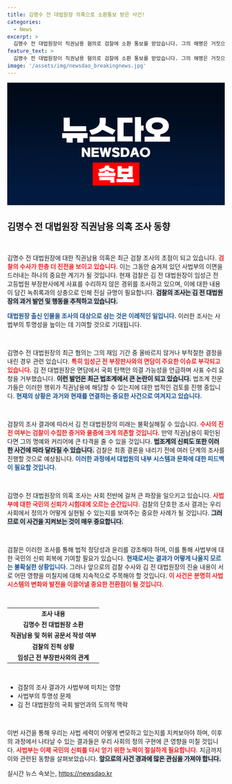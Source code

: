 ```yaml
---
title: 김명수 전 대법원장 의혹으로 소환통보 받은 사건!
categories:
  - News
excerpt: >
  김명수 전 대법원장이 직권남용 혐의로 검찰에 소환 통보를 받았습니다. 그의 해명은 거짓으로 드러난 가운데, 수사는 내달 중 시작될 것으로 보입니다. 대법원장 수사가 세 번째로 이어지는 가운데, 과연 그가 어떤 결론을 맞게 될지 주목됩니다.
feature_text: >
  김명수 전 대법원장이 직권남용 혐의로 검찰에 소환 통보를 받았습니다. 그의 해명은 거짓으로 드러난 가운데, 수사는 내달 중 시작될 것으로 보입니다. 대법원장 수사가 세 번째로 이어지는 가운데, 과연 그가 어떤 결론을 맞게 될지 주목됩니다.
image: '/assets/img/newsdao_breakingnews.jpg'
---
```


<p><img src="/assets/img/newsdao_breakingnews.jpg" alt="ranknews 속보" /></p>

<h2 data-ke-size="size26">김명수 전 대법원장 직권남용 의혹 조사 동향</h2>

<p data-ke-size="size16">&nbsp;</p>

<p>김명수 전 대법원장에 대한 직권남용 의혹은 최근 검찰 조사의 초점이 되고 있습니다. <b><span style="color: #ee2323;">검찰의 수사가 한층 더 진전을 보이고 있습니다.</span></b> 이는 그동안 숨겨져 있던 사법부의 이면을 드러내는 하나의 중요한 계기가 될 것입니다. 현재 검찰은 김 전 대법원장이 임성근 전 고등법원 부장판사에게 사표를 수리하지 않은 경위를 조사하고 있으며, 이에 대한 내용이 담긴 녹취록과의 상충으로 인해 진실 규명이 필요합니다. <b><span style="background-color: #21538527;">검찰의 조사는 김 전 대법원장의 과거 발언 및 행동을 추적하고 있습니다.</span></b> </p>

<p><b><span style="color: #1a5490;">대법원장 출신 인물을 조사의 대상으로 삼는 것은 이례적인 일입니다.</span></b> 이러한 조사는 사법부의 투명성을 높이는 데 기여할 것으로 기대됩니다.</p>

<p data-ke-size="size16">&nbsp;</p>

<p>김명수 전 대법원장의 최근 혐의는 그의 재임 기간 중 올바르지 않거나 부적절한 결정을 내린 경우 관련 있습니다. <b><span style="color: #ee2323;">특히 임성근 전 부장판사와의 면담이 주요한 이슈로 부각되고 있습니다.</span></b> 김 전 대법원장은 면담에서 국회 탄핵안 의결 가능성을 언급하며 사표 수리 요청을 거부했습니다. <b><span style="background-color: #21538527;">이런 발언은 최근 법조계에서 큰 논란이 되고 있습니다.</span></b> 법조계 전문가들은 이러한 행위가 직권남용에 해당할 수 있는지에 대한 법적인 검토를 진행 중입니다. <b><span style="color: #1a5490;">현재의 상황은 과거와 현재를 연결하는 중요한 사건으로 여겨지고 있습니다.</span></b> </p>

<p data-ke-size="size16">&nbsp;</p>

<p>검찰의 조사 결과에 따라서 김 전 대법원장의 미래는 불확실해질 수 있습니다. <b><span style="color: #ee2323;">수사의 진전 여부는 검찰이 수집한 증거와 물증에 크게 의존할 것입니다.</span></b> 만약 직권남용이 확인된다면 그의 명예와 커리어에 큰 타격을 줄 수 있을 것입니다. <b><span style="background-color: #21538527;">법조계의 신뢰도 또한 이러한 사건에 따라 달라질 수 있습니다.</span></b> 검찰은 최종 결론을 내리기 전에 여러 단계의 조사를 진행할 것으로 예상됩니다. <b><span style="color: #1a5490;">이러한 과정에서 대법원의 내부 시스템과 문화에 대한 피드백이 필요할 것입니다.</span></b> </p>

<p data-ke-size="size16">&nbsp;</p>

<p>김명수 전 대법원장의 의혹 조사는 사회 전반에 걸쳐 큰 파장을 일으키고 있습니다. <b><span style="color: #ee2323;">사법부에 대한 국민의 신뢰가 시험대에 오르는 순간입니다.</span></b> 검찰의 단호한 조사 결과는 우리 사회에서 정의가 어떻게 실현될 수 있는지를 보여주는 중요한 사례가 될 것입니다. <b><span style="background-color: #21538527;">그러므로 이 사건을 지켜보는 것이 매우 중요합니다.</span></b> </p>

<p data-ke-size="size16">&nbsp;</p>

<p>검찰은 이러한 조사를 통해 법적 정당성과 윤리를 강조해야 하며, 이를 통해 사법부에 대한 국민의 신뢰 회복에 기여할 필요가 있습니다. <b><span style="color: #1a5490;">현재로서는 결과가 어떻게 나올지 모르는 불확실한 상황입니다.</span></b> 그러나 앞으로의 검찰 수사와 김 전 대법원장의 진술 내용이 서로 어떤 영향을 미칠지에 대해 지속적으로 주목해야 할 것입니다. <b><span style="color: #ee2323;">이 사건은 분명히 사법 시스템의 변화와 발전을 이끌어낼 중요한 전환점이 될 것입니다.</span></b></p>

<p data-ke-size="size16">&nbsp;</p>

<table style="width: 100%; border-collapse: collapse;">
<tr>
<td style="text-align: center; height: 17px;"><b>조사 내용</b></td>
</tr>
<tr>
<td style="text-align: center; height: 17px;"><b>김명수 전 대법원장 소환</b></td>
</tr>
<tr>
<td style="text-align: center; height: 17px;"><b>직권남용 및 허위 공문서 작성 여부</b></td>
</tr>
<tr>
<td style="text-align: center; height: 17px;"><b>검찰의 진척 상황</b></td>
</tr>
<tr>
<td style="text-align: center; height: 17px;"><b>임성근 전 부장판사와의 관계</b></td>
</tr>
</table>

<p data-ke-size="size16">&nbsp;</p>

<ul>
<li>검찰의 조사 결과가 사법부에 미치는 영향</li>
<li>사법부의 투명성 문제</li>
<li>김 전 대법원장의 국회 발언과의 도의적 맥락</li>
</ul>

<p data-ke-size="size16">&nbsp;</p> 

<p>이번 사건을 통해 우리는 사법 세력이 어떻게 변모하고 있는지를 지켜보아야 하며, 이후의 과정에서 나타날 수 있는 결과들은 우리 사회의 정의 구현에 큰 영향을 미칠 것입니다. <b><span style="color: #ee2323;">사법부는 이제 국민의 신뢰를 다시 얻기 위한 노력이 절실하게 필요합니다.</span></b> 지금까지 이와 관련된 동향을 살펴보았습니다. <b><span style="background-color: #21538527;">앞으로의 사건 경과에 많은 관심을 가져야 합니다.</span></b></p>
실시간 뉴스 속보는, <a href="https://newsdao.kr" rel="dofollow">https://newsdao.kr</a>


